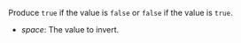 Produce `true` if the value is `false` or `false` if the value is `true`.

- *space*: The value to invert.
